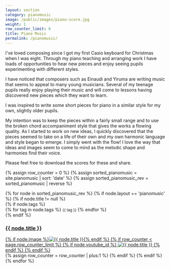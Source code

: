 ```yaml
---
layout: section
category: pianomusic
image: /public/images/piano-score.jpg
weight: 1
row_counter_limit: 6
title: Piano Music
permalink: /pianomusic/
---
```


I've loved composing since I got my first Casio keyboard for Christmas when I was eight. Through my piano teaching and arranging work I have loads of opportunities to hear new pieces and enjoy seeing pupils experimenting with different styles.

I have noticed that composers such as Einaudi and Yiruma are writing music that seems to appeal to many young musicians. Several of my teenage pupils really enjoy playing their music and will come to lessons having discovered new pieces which they want to learn. 

I was inspired to write some short pieces for piano in a similar style for my own, slightly older pupils.

My intention was to keep the pieces within a fairly small range and to use the broken chord accompaniment style that gives the works a flowing quality. As I started to work on new ideas, I quickly discovered that the pieces seemed to take on a life of their own and my own harmonic language and style began to emerge. I simply went with the flow! I love the way that ideas and images seem to come to mind as the melodic shape and harmonies find their voice.

Please feel free to download the scores for these and share.

{% assign row_counter = 0 %}
{% assign sorted_pianomusic = site.pianomusic | sort: 'date' %}
{% assign sorted_pianomusic_rev = sorted_pianomusic | reverse %}
<section class="section-list">
  <div class="row">
  {% for node in sorted_pianomusic_rev %}
  {% if node.layout == 'pianomusic' %}
  {% if node.title != null %}
  <article class="col-sm-6 col-lg-4 match-height list-item">
    <div class="item-inner">
      <div class="top-bar">
        {% if node.tags %}
        <div class="tags">
        {% for tag in node.tags %}
        <small>{{ tag }}</small>
        {% endfor %}
        </div>
        {% endif %}
      </div>
      <a class="section-list" href="{{ node.url }}">
        <h3>{{ node.title }}</h3>
        {% if node.image %}<img src="{{ node.image }}" title="{{ node.title }}" class="img-thumbnail img-responsive">{% endif %}
        {% if row_counter < page.row_counter_limit %}
        {% if node.youtube_id %}
        <img src="https://img.youtube.com/vi/{{node.youtube_id}}/mqdefault.jpg" title="{{ node.title }}" class="img-thumbnail img-responsive">
        {% endif %}
        {% endif %}
      </a>
    </div>
  </article>
  {% assign row_counter = row_counter | plus:1 %}
  {% endif %}
  {% endif %}
  {% endfor %}
  </div>
</section>
